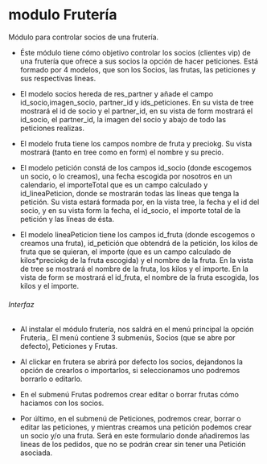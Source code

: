 # modulo Frutería
Módulo para controlar socios de una frutería.

- Éste módulo tiene cómo objetivo controlar los socios (clientes vip) de una frutería que ofrece a sus socios la opción de hacer peticiones.
Está formado por 4 modelos, que son los Socios, las frutas, las peticiones y sus respectivas lineas.

- El modelo socios hereda de res_partner y añade el campo id_socio,imagen_socio, partner_id y ids_peticiones.
En su vista de tree mostrará el id de socio y el partner_id, en su vista de form mostrará el id_socio, el partner_id, la imagen del socio y abajo de todo las peticiones realizas.

- El modelo fruta tiene los campos nombre de fruta y preciokg. Su vista mostrará (tanto en tree como en form) el nombre y su precio.

- El modelo petición constá de los campos id_socio (donde escogemos un socio, o lo creamos), una fecha escogida por nosotros en un calendario, el importeTotal que es un campo calculado y id_lineaPeticion, donde se mostrarán todas las líneas que tenga la petición.
Su vista estará formada por, en la vista tree, la fecha y el id del socio, y en su vista form la fecha, el id_socio, el importe total de la petición y las líneas de ésta. 

- El modelo lineaPeticion tiene los campos id_fruta (donde escogemos o creamos una fruta), id_petición que obtendrá de la petición, los kilos de fruta que se quieran, el importe (que es un campo calculado de kilos*preciokg de la fruta escogida) y el nombre de la fruta.
En la vista de tree se mostrará el nombre de la fruta, los kilos y el importe. En la vista de form se mostrará el id_fruta, el nombre de la fruta escogida, los kilos y el importe.

###### Interfaz 
- Al instalar el módulo frutería, nos saldrá en el menú principal la opción Fruteria,. El menú contiene 3 submenús, Socios (que se abre por defecto), Peticiones y Frutas.

- Al clickar en frutera se abrirá por defecto los socios, dejandonos la opción de crearlos o importarlos, si seleccionamos uno podremos borrarlo o editarlo.

- En el submenú Frutas podremos crear editar o borrar frutas cómo haciamos con los socios.

- Por último, en el submenú de Peticiones, podremos crear, borrar o editar las peticiones, y mientras creamos una petición podemos crear un socio y/o una fruta. Será en este formulario donde añadiremos las lineas de los pedidos, que no se podrán crear sin tener una Petición asociada.

